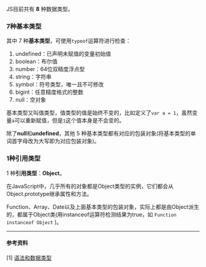 JS目前共有 **8** 种数据类型。


### 7种基本类型
其中 7 种**基本类型**，可使用`typeof`运算符进行检查：
1. undefined：已声明未赋值的变量初始值
2. boolean：布尔值
3. number：64位双精度浮点型
4. string：字符串
5. symbol：符号类型，唯一且不可修改
6. bigint：任意精度格式的整数
7. null：空对象

基本类型又叫值类型，值类型的值是始终不变的，比如定义了`var a = 1`，虽然变量`a`可以重新赋值，但是`1`这个值本身是不会变的。

除了**null**和**undefined**，其他 5 种基本类型都有对应的包装对象(将基本类型的单词首字母改为大写即为对应包装对象)。

 ### 1种引用类型
1 种**引用类型**：**Object**。

在JavaScript中，几乎所有的对象都是Object类型的实例，它们都会从Object.prototype继承属性和方法。

Function、Array、Date以及上面基本类型的包装对象，实际上都是由Object派生的，都属于Object类(用instanceof运算符检测结果为true，如 `Function instanceof Object` )。

---
#### 参考资料
[1] [语法和数据类型](https://developer.mozilla.org/zh-CN/docs/Web/JavaScript/Guide/Grammar_and_types#%E6%95%B0%E6%8D%AE%E7%BB%93%E6%9E%84%E5%92%8C%E7%B1%BB%E5%9E%8B)
